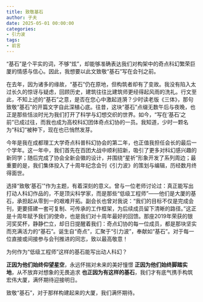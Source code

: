 ```yaml
---
title: 致敬基石
author: 子夫
date: 2025-05-01 00:00:00
categories: 
- 引力波
tags:
- 前言
---
```


“基石”是个平实的词，不够“炫”，却能够准确表达我们对构架中的奇点科幻繁荣巨厦的情感与信心。因此，我想要以此文致敬“基石”写在会刊之前。

在去年，因为诸多的缘故，“基石”仍在原地，但构筑者却有了变故。我没有陷入太过长久的惊讶与疑虑，回顾历史，建筑往往比建筑师更经得起风雨的洗礼。行文至此，不知上述的“基石”之意，是否在您心中激起涟漪？少时读老版《三体》，那句致敬“基石”的开篇文字自此深植心底。往昔，这块“基石”点缀无数午后与夜晚，也正是那些恬淡时光为我们打开了科学与幻想交织的世界。如今，“写在‘基石’之前”已成过往，而我也成为高校科幻团体奇点幻协的一员。我知道，少时一颗名为“科幻”被种下，现在也已悄然发芽。

今年是我在成都理工大学奇点科普科幻协会的第二年，也正值我担任会长的最后一个学年。这一年中，我们首先在百团大战中顺利招新，吸引了更多对科幻感兴趣的新同学；随后完成了协会全新会徽的设计，并围绕“星祈”形象开发了系列周边；最重要的是，我们集体投入了十周年纪念会刊《引力波》的策划与编辑，历经数月终得面世。

选择“致敬‘基石’”作为主题，有着深刻的意义。曾与一位老师讨论过：真正能写出打动人科幻作品的，不是顶尖科学家，而是那些“低级工程师”——他们是大厦的基石，承担起从零到一的艰难开拓。副会长也曾对我说：“我们的目标不仅是完成会刊，更要搭建一套可复制、可传承的工作框架，为后续成员留下清晰的路径。”这正是十周年赋予我们的使命，也是我们对十周年最好的回馈。那座2019年荣获的银河奖奖杯，静静伫立，却日日提醒着我们：奇点幻协的每一位成员，都是那块坚实而充满活力的“基石”。诞生自“奇点”，汇聚于“引力波”，奉献如“基石”。对于每一位直接或间接参与会刊推进的同志，致以最高敬意！

为何作为“低级工程师”这样的基石能写出动人科幻？

**正因为他们始终仰望星空**，永远怀揣对未来的美好憧憬 
**正因为他们始终脚踏实地**，从不放弃对想象的无畏追求 
**也正因为有这样的基石**，我们才有底气携手构筑宏伟大厦，满怀期待迎接明日。

致敬“基石”，对于那样构建起来的大厦，我们满怀期待。